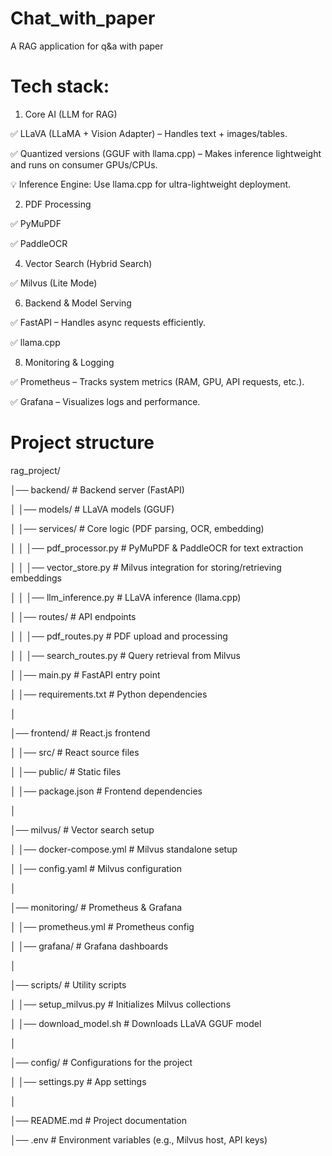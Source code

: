 # Chat_with_paper
A RAG application for q&amp;a with paper

# Tech stack:

1. Core AI (LLM for RAG)

✅ LLaVA (LLaMA + Vision Adapter) – Handles text + images/tables.

✅ Quantized versions (GGUF with llama.cpp) – Makes inference lightweight and runs on consumer GPUs/CPUs.

💡 Inference Engine: Use llama.cpp for ultra-lightweight deployment.

2. PDF Processing
   
✅ PyMuPDF

✅ PaddleOCR

4. Vector Search (Hybrid Search)
   
✅ Milvus (Lite Mode)

6. Backend & Model Serving
   
✅ FastAPI – Handles async requests efficiently.

✅ llama.cpp

8. Monitoring & Logging
   
✅ Prometheus – Tracks system metrics (RAM, GPU, API requests, etc.).

✅ Grafana – Visualizes logs and performance.

# Project structure

rag_project/

│── backend/                   # Backend server (FastAPI)

│   │── models/                # LLaVA models (GGUF)

│   │── services/              # Core logic (PDF parsing, OCR, embedding)

│   │   │── pdf_processor.py   # PyMuPDF & PaddleOCR for text extraction

│   │   │── vector_store.py    # Milvus integration for storing/retrieving embeddings

│   │   │── llm_inference.py   # LLaVA inference (llama.cpp)

│   │── routes/                # API endpoints

│   │   │── pdf_routes.py      # PDF upload and processing

│   │   │── search_routes.py   # Query retrieval from Milvus

│   │── main.py                # FastAPI entry point

│   │── requirements.txt       # Python dependencies

│

│── frontend/                  # React.js frontend 

│   │── src/                   # React source files

│   │── public/                # Static files

│   │── package.json           # Frontend dependencies

│

│── milvus/                    # Vector search setup

│   │── docker-compose.yml      # Milvus standalone setup 

│   │── config.yaml             # Milvus configuration

│

│── monitoring/                # Prometheus & Grafana

│   │── prometheus.yml          # Prometheus config

│   │── grafana/                # Grafana dashboards

│

│── scripts/                   # Utility scripts

│   │── setup_milvus.py         # Initializes Milvus collections

│   │── download_model.sh       # Downloads LLaVA GGUF model

│

│── config/                    # Configurations for the project

│   │── settings.py             # App settings

│

│── README.md                  # Project documentation

│── .env                        # Environment variables (e.g., Milvus host, API keys)

